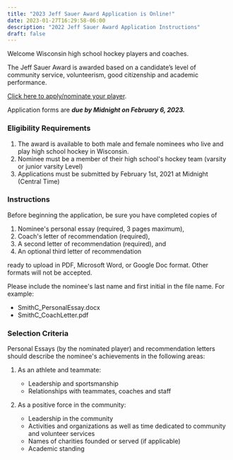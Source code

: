 ```yaml
---
title: "2023 Jeff Sauer Award Application is Online!"
date: 2023-01-27T16:29:58-06:00
description: "2022 Jeff Sauer Award Application Instructions"
draft: false
---
```


Welcome Wisconsin high school hockey players and coaches. 

The Jeff Sauer Award is awarded based on a candidate’s level of community 
service, volunteerism, good citizenship and academic performance. 

[Click here to apply/nominate your player](https://forms.gle/NEKkWW2RNmpsfB2t7). 

Application forms are ***due by Midnight on February 6, 2023.*** 

### Eligibility Requirements
1.	The award is available to both male and female nominees who live and 
    play high school hockey in Wisconsin.
2.	Nominee must be a member of their high school's hockey team (varsity 
    or junior varsity Level)
3.  Applications must be submitted by February 1st, 2021 at Midnight (Central 
    Time) 

### Instructions

Before beginning the application, be sure you have completed copies of 

  1.    Nominee's personal essay (required, 3 pages maximum), 
  2.    Coach's letter of recommendation (required), 
  3.    A second letter of recommendation (required), and
  4.    An optional third letter of recommendation

ready to upload in PDF, Microsoft Word, or Google Doc format. Other formats 
will not be accepted.

Please include the nominee's last name and first initial in the file name. 
For example:

  - SmithC_PersonalEssay.docx
  - SmithC_CoachLetter.pdf

### Selection Criteria

Personal Essays (by the nominated player) and recommendation letters should 
describe the nominee's achievements in the following areas:

1. As an athlete and teammate:
     - Leadership and sportsmanship
     - Relationships with teammates, coaches and staff

2. As a positive force in the community:
     - Leadership in the community
     - Activities and organizations as well as time dedicated to community 
       and volunteer services
     - Names of charities founded or served (if applicable)
     - Academic standing
